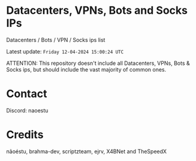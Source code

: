 # Datacenters, VPNs, Bots and Socks IPs
 
Datacenters / Bots / VPN / Socks ips list

Latest update: `Friday 12-04-2024 15:00:24 UTC` 

ATTENTION: This repository doesn't include all Datacenters, VPNs, Bots & Socks ips, 
but should include the vast majority of common ones.

# Contact
Discord: naoestu

# Credits
nãoéstu, brahma-dev, scriptzteam, ejrv, X4BNet and TheSpeedX
